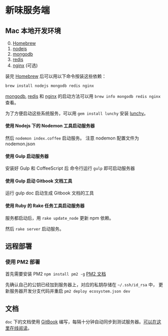 # 新味服务端

## Mac 本地开发环境

0. [Homebrew]
1. [nodejs]
2. [mongodb]
3. [redis]
4. [nginx] (可选)

装完 [Homebrew] 后可以用以下命令按装这些依赖：

``` bash
brew install nodejs mongodb redis nginx
```

[mongodb], [redis] 和 [nginx] 的启动方法可以用 `brew info mongodb redis nginx` 查看。

为了方便启动这些系统服务，可以用 `gem install lunchy` 安装 [lunchy]。


#### 使用 Nodejs 下的 Nodemon 工具启动服务器

然后 `nodemon index.coffee` 启动服务。 注意 nodemon 配置文件为 nodemon.json

#### 使用 Gulp 启动服务器

安装好 Gulp 和 CoffeeScript 后 命令行运行 `gulp` 即可启动服务器

#### 使用 Gulp 启动 Gitbook 文档工具
运行 gulp doc 启动生成 Gitbook 文档的工具


#### 使用 Ruby 的 Rake 任务工具启动服务器

服务都启动后，用 `rake update_node` 更新 npm 依赖。

然后 `rake server` 启动服务。



## 远程部署


### 使用 PM2 部署

首先需要安装 PM2 `npm install pm2 -g` [PM2 文档](https://github.com/Unitech/pm2)

先确认自己的公钥已经加到服务器上，对应的私钥存储在 `~/.ssh/id_rsa` 中，
更新服务器开发分支代码并重启 `pm2 deploy ecosystem.json dev`


## 文档

`doc` 下的文档使用 [GitBook] 编写，每隔十分钟自动同步到测试服务器。[可以在这里在线阅读](http://新味.com/api-test/doc/)。


[Homebrew]: https://brew.sh
[nodejs]: https://nodejs.org
[mongodb]: https://www.mongodb.org
[redis]: http://redis.io
[nginx]: http://nginx.org
[GitBook]: https://gitbook.com
[lunchy]: https://github.com/eddiezane/lunchy
